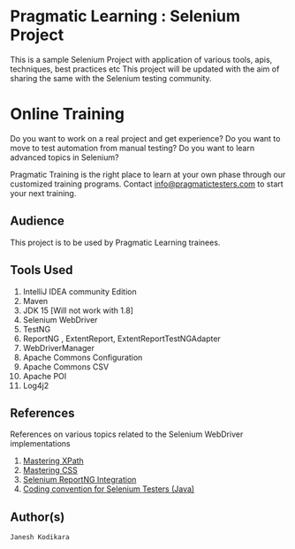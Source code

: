 # Pragmatic Learning : Selenium  Project 
This is a sample Selenium Project with application of various tools, apis, techniques, best practices etc 
This project will be updated with the aim of sharing the same with the Selenium testing community.


# Online Training 
Do you want to work on a real project and get experience? 
Do you want to move to test automation from manual testing?
Do you want to learn advanced topics in Selenium?

Pragmatic Training is the right  place to learn at your own phase through our customized training programs.
Contact info@pragmatictesters.com to start your next training.



## Audience 
This project is to be used by Pragmatic Learning trainees.

## Tools Used 
   1. IntelliJ IDEA community Edition 
   2. Maven
   3. JDK 15  [Will not work with 1.8]
   4. Selenium WebDriver 
   5. TestNG 
   6. ReportNG , ExtentReport, ExtentReportTestNGAdapter
   7. WebDriverManager 
   8. Apache Commons Configuration 
   9. Apache Commons CSV 
   10. Apache POI 
   11. Log4j2 
   

## References 
References on various topics related to the Selenium WebDriver implementations 
1. [Mastering XPath](http://pragmatictestlabs.com/2020/01/28/mastering-xpath-for-selenium-test-automation-engineers/)
2. [Mastering CSS](http://pragmatictestlabs.com/2020/02/09/mastering-css-for-selenium-test-automation-2/)
3. [Selenium ReportNG Integration](http://pragmatictestlabs.com/2020/03/06/selenium-webdriver-test-report-using-reportng/)
4. [Coding convention for Selenium Testers (Java)](http://pragmatictestlabs.com/2018/03/05/coding-convention-selenium-java/)

## Author(s)
    Janesh Kodikara 
   

